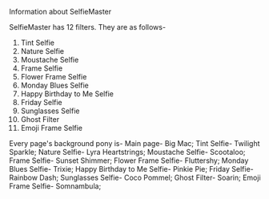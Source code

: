 Information about SelfieMaster

SelfieMaster has 12 filters. They are as follows-
1. Tint Selfie
2. Nature Selfie
3. Moustache Selfie
4. Frame Selfie
5. Flower Frame Selfie
6. Monday Blues Selfie
7. Happy Birthday to Me Selfie
8. Friday Selfie
9. Sunglasses Selfie
10. Ghost Filter
11. Emoji Frame Selfie

Every page's background pony is-
Main page- Big Mac;
Tint Selfie- Twilight Sparkle;
Nature Selfie- Lyra Heartstrings;
Moustache Selfie- Scootaloo;
Frame Selfie- Sunset Shimmer;
Flower Frame Selfie- Fluttershy;
Monday Blues Selfie- Trixie;
Happy Birthday to Me Selfie- Pinkie Pie;
Friday Selfie- Rainbow Dash;
Sunglasses Selfie- Coco Pommel;
Ghost Filter- Soarin;
Emoji Frame Selfie- Somnambula;
